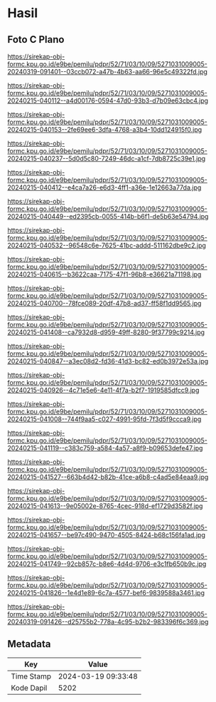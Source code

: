 # Hasil

## Foto C Plano

https://sirekap-obj-formc.kpu.go.id/e9be/pemilu/pdpr/52/71/03/10/09/5271031009005-20240319-091401--03ccb072-a47b-4b63-aa66-96e5c49322fd.jpg

https://sirekap-obj-formc.kpu.go.id/e9be/pemilu/pdpr/52/71/03/10/09/5271031009005-20240215-040112--a4d00176-0594-47d0-93b3-d7b09e63cbc4.jpg

https://sirekap-obj-formc.kpu.go.id/e9be/pemilu/pdpr/52/71/03/10/09/5271031009005-20240215-040153--2fe69ee6-3dfa-4768-a3b4-10dd124915f0.jpg

https://sirekap-obj-formc.kpu.go.id/e9be/pemilu/pdpr/52/71/03/10/09/5271031009005-20240215-040237--5d0d5c80-7249-46dc-a1cf-7db8725c39e1.jpg

https://sirekap-obj-formc.kpu.go.id/e9be/pemilu/pdpr/52/71/03/10/09/5271031009005-20240215-040412--e4ca7a26-e6d3-4ff1-a36e-1e12663a77da.jpg

https://sirekap-obj-formc.kpu.go.id/e9be/pemilu/pdpr/52/71/03/10/09/5271031009005-20240215-040449--ed2395cb-0055-414b-b6f1-de5b63e54794.jpg

https://sirekap-obj-formc.kpu.go.id/e9be/pemilu/pdpr/52/71/03/10/09/5271031009005-20240215-040532--96548c6e-7625-41bc-addd-511162dbe9c2.jpg

https://sirekap-obj-formc.kpu.go.id/e9be/pemilu/pdpr/52/71/03/10/09/5271031009005-20240215-040615--b3622caa-7175-47f1-96b8-e36621a71198.jpg

https://sirekap-obj-formc.kpu.go.id/e9be/pemilu/pdpr/52/71/03/10/09/5271031009005-20240215-040700--78fce089-20df-47b8-ad37-ff58f1dd9565.jpg

https://sirekap-obj-formc.kpu.go.id/e9be/pemilu/pdpr/52/71/03/10/09/5271031009005-20240215-041408--ca7932d8-d959-49ff-8280-9f37799c9214.jpg

https://sirekap-obj-formc.kpu.go.id/e9be/pemilu/pdpr/52/71/03/10/09/5271031009005-20240215-040847--a3ec08d2-fd36-41d3-bc82-ed0b3972e53a.jpg

https://sirekap-obj-formc.kpu.go.id/e9be/pemilu/pdpr/52/71/03/10/09/5271031009005-20240215-040926--4c71e5e6-4e11-4f7a-b2f7-1919585dfcc9.jpg

https://sirekap-obj-formc.kpu.go.id/e9be/pemilu/pdpr/52/71/03/10/09/5271031009005-20240215-041008--744f9aa5-c027-4991-95fd-7f3d5f9ccca9.jpg

https://sirekap-obj-formc.kpu.go.id/e9be/pemilu/pdpr/52/71/03/10/09/5271031009005-20240215-041119--c383c759-a584-4a57-a8f9-b09653defe47.jpg

https://sirekap-obj-formc.kpu.go.id/e9be/pemilu/pdpr/52/71/03/10/09/5271031009005-20240215-041527--663b4d42-b82b-41ce-a6b8-c4ad5e84eaa9.jpg

https://sirekap-obj-formc.kpu.go.id/e9be/pemilu/pdpr/52/71/03/10/09/5271031009005-20240215-041613--9e05002e-8765-4cec-918d-ef1729d3582f.jpg

https://sirekap-obj-formc.kpu.go.id/e9be/pemilu/pdpr/52/71/03/10/09/5271031009005-20240215-041657--be97c490-9470-4505-8424-b68c156fa1ad.jpg

https://sirekap-obj-formc.kpu.go.id/e9be/pemilu/pdpr/52/71/03/10/09/5271031009005-20240215-041749--92cb857c-b8e6-4d4d-9706-e3c1fb650b9c.jpg

https://sirekap-obj-formc.kpu.go.id/e9be/pemilu/pdpr/52/71/03/10/09/5271031009005-20240215-041826--1e4d1e89-6c7a-4577-bef6-9839588a3461.jpg

https://sirekap-obj-formc.kpu.go.id/e9be/pemilu/pdpr/52/71/03/10/09/5271031009005-20240319-091426--d25755b2-778a-4c95-b2b2-983396f6c369.jpg


## Metadata

| Key        | Value               |
| ---------- | ------------------- |
| Time Stamp | 2024-03-19 09:33:48 |
| Kode Dapil | 5202                |



